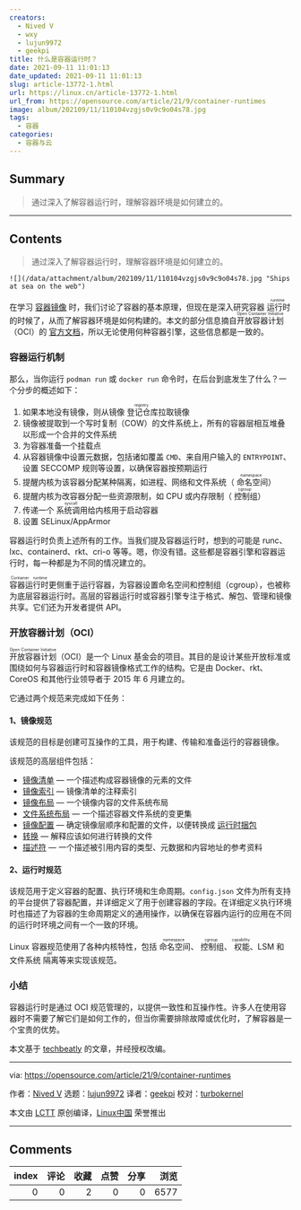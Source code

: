 ```yaml
---
creators:
  - Nived V
  - wxy
  - lujun9972
  - geekpi
title: 什么是容器运行时？
date: 2021-09-11 11:01:13
date_updated: 2021-09-11 11:01:13
slug: article-13772-1.html
url: https://linux.cn/article-13772-1.html
url_from: https://opensource.com/article/21/9/container-runtimes
image: album/202109/11/110104vzgjs0v9c9o04s78.jpg
tags:
  - 容器
categories:
  - 容器与云
---
```


## Summary

> 通过深入了解容器运行时，理解容器环境是如何建立的。

***

<!-- more -->

## Contents

> 
> 通过深入了解容器运行时，理解容器环境是如何建立的。
> 
> 
> 

`![](/data/attachment/album/202109/11/110104vzgjs0v9c9o04s78.jpg "Ships at sea on the web")`

在学习 [容器镜像](https://opensource.com/article/21/8/container-fundamentals-2) 时，我们讨论了容器的基本原理，但现在是深入研究容器<ruby> 运行时 <rt>  runtime </rt></ruby>的时候了，从而了解容器环境是如何构建的。本文的部分信息摘自 <ruby> 开放容器计划 <rt>  Open Container Initiative </rt></ruby>（OCI）的 [官方文档](https://github.com/opencontainers)，所以无论使用何种容器引擎，这些信息都是一致的。

### 容器运行机制

那么，当你运行 `podman run` 或 `docker run` 命令时，在后台到底发生了什么？一个分步的概述如下：

1. 如果本地没有镜像，则从镜像<ruby> 登记仓库 <rt>  registry </rt></ruby>拉取镜像
2. 镜像被提取到一个写时复制（COW）的文件系统上，所有的容器层相互堆叠以形成一个合并的文件系统
3. 为容器准备一个挂载点
4. 从容器镜像中设置元数据，包括诸如覆盖 `CMD`、来自用户输入的 `ENTRYPOINT`、设置 SECCOMP 规则等设置，以确保容器按预期运行
5. 提醒内核为该容器分配某种隔离，如进程、网络和文件系统（<ruby> 命名空间 <rt>  namespace </rt></ruby>）
6. 提醒内核为改容器分配一些资源限制，如 CPU 或内存限制（<ruby> 控制组 <rt>  cgroup </rt></ruby>）
7. 传递一个<ruby> 系统调用 <rt>  syscall </rt></ruby>给内核用于启动容器
8. 设置 SELinux/AppArmor

容器运行时负责上述所有的工作。当我们提及容器运行时，想到的可能是 runc、lxc、containerd、rkt、cri-o 等等。嗯，你没有错。这些都是容器引擎和容器运行时，每一种都是为不同的情况建立的。

<ruby> 容器运行时 <rt>  Container runtime </rt></ruby>更侧重于运行容器，为容器设置命名空间和控制组（cgroup），也被称为底层容器运行时。高层的容器运行时或容器引擎专注于格式、解包、管理和镜像共享。它们还为开发者提供 API。

### 开放容器计划（OCI）

<ruby> 开放容器计划 <rt>  Open Container Initiative </rt></ruby>（OCI）是一个 Linux 基金会的项目。其目的是设计某些开放标准或围绕如何与容器运行时和容器镜像格式工作的结构。它是由 Docker、rkt、CoreOS 和其他行业领导者于 2015 年 6 月建立的。

它通过两个规范来完成如下任务：

#### 1、镜像规范

该规范的目标是创建可互操作的工具，用于构建、传输和准备运行的容器镜像。

该规范的高层组件包括：

* [镜像清单](https://github.com/opencontainers/image-spec/blob/master/manifest.md) — 一个描述构成容器镜像的元素的文件
* [镜像索引](https://github.com/opencontainers/image-spec/blob/master/image-index.md) — 镜像清单的注释索引
* [镜像布局](https://github.com/opencontainers/image-spec/blob/master/image-layout.md) — 一个镜像内容的文件系统布局
* [文件系统布局](https://github.com/opencontainers/image-spec/blob/master/layer.md) — 一个描述容器文件系统的变更集
* [镜像配置](https://github.com/opencontainers/image-spec/blob/master/config.md) — 确定镜像层顺序和配置的文件，以便转换成 [运行时捆包](https://github.com/opencontainers/runtime-spec)
* [转换](https://github.com/opencontainers/image-spec/blob/master/conversion.md) — 解释应该如何进行转换的文件
* [描述符](https://github.com/opencontainers/image-spec/blob/master/descriptor.md) — 一个描述被引用内容的类型、元数据和内容地址的参考资料

#### 2、运行时规范

该规范用于定义容器的配置、执行环境和生命周期。`config.json` 文件为所有支持的平台提供了容器配置，并详细定义了用于创建容器的字段。在详细定义执行环境时也描述了为容器的生命周期定义的通用操作，以确保在容器内运行的应用在不同的运行时环境之间有一个一致的环境。

Linux 容器规范使用了各种内核特性，包括<ruby> 命名空间 <rt>  namespace </rt></ruby>、<ruby> 控制组 <rt>  cgroup </rt></ruby>、<ruby> 权能 <rt>  capability </rt></ruby>、LSM 和文件系统<ruby> 隔离 <rt>  jail </rt></ruby>等来实现该规范。

### 小结

容器运行时是通过 OCI 规范管理的，以提供一致性和互操作性。许多人在使用容器时不需要了解它们是如何工作的，但当你需要排除故障或优化时，了解容器是一个宝贵的优势。

本文基于 [techbeatly](https://medium.com/techbeatly/container-runtimes-deep-dive-77eb0e511939) 的文章，并经授权改编。

---

via: <https://opensource.com/article/21/9/container-runtimes>

作者：[Nived V](https://opensource.com/users/nivedv) 选题：[lujun9972](https://github.com/lujun9972) 译者：[geekpi](https://github.com/geekpi) 校对：[turbokernel](https://github.com/turbokernel)

本文由 [LCTT](https://github.com/LCTT/TranslateProject) 原创编译，[Linux中国](https://linux.cn/) 荣誉推出

***

## Comments


|   index |   评论 |   收藏 |   点赞 |   分享 |   浏览 |
|--------:|-------:|-------:|-------:|-------:|-------:|
|       0 |      0 |      2 |      0 |      0 |   6577 |
